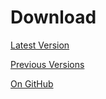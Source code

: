 # Download

[Latest Version](http://lysine.univ-brest.fr/vcfprocessor/download/VCFProcessor.jar)

[Previous Versions](http://lysine.univ-brest.fr/vcfprocessor/download/)

[On GitHub](https://github.com/ThomasLudwig/VCFProcessor)
